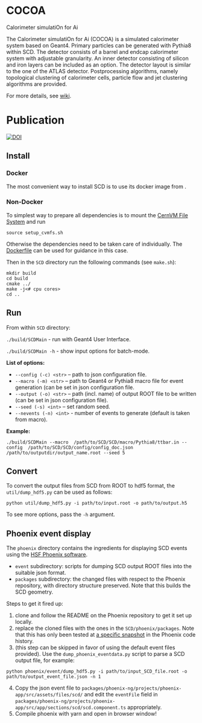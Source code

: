# COCOA
Calorimeter simulatiOn for Ai 

The Calorimeter simulatiOn for Ai (COCOA)  is a simulated calorimeter system based on Geant4. Primary particles can be generated with Pythia8 within SCD. The detector consists of a barrel and endcap calorimeter system with adjustable granularity. An inner detector consisting of silicon and iron layers can be included as an option. The detector layout is similar to the one of the ATLAS detector. Postprocessing algorithms, namely topological clustering of calorimeter cells, particle flow and jet clustering algorithms are provided.

For more details, see [wiki](https://gitlab.com/anton70406/master/-/wikis/Simplified-Cylindrical-Detector).

# Publication
[![DOI](https://sandbox.zenodo.org/badge/563008933.svg)](https://sandbox.zenodo.org/badge/latestdoi/563008933)

## Install

### Docker

The most convenient way to install SCD is to use its docker image from <TO BE PROVIDED ONCE THE IMAGE IS PUBLIC>.

### Non-Docker

To simplest way to prepare all dependencies is to mount the [CernVM File System](https://cvmfs.readthedocs.io/en/stable/cpt-quickstart.html) and run
```
source setup_cvmfs.sh
```
Otherwise the dependencies need to be taken care of individually. The [Dockerfile](Dockerfile) can be used for guidance in this case.


Then in the `SCD` directory run the following commands (see `make.sh`):
```
mkdir build
cd build
cmake ../
make -j<# cpu cores>
cd ..
```

## Run
From within `SCD` directory:

`./build/SCDMain` - run with Geant4 User Interface.

`./build/SCDMain -h` - show input options for batch-mode.

**List of options:**
- `--config (-c) <str>` – path to json configuration file.
- `--macro (-m) <str>` – path to Geant4 or Pythia8 macro file for event generation (can be set in json configuration file.
- `--output (-o) <str>`  – path (incl. name) of output ROOT file to be written (can be set in json configuration file).
- `--seed (-s) <int>` –   set random seed.
- `--nevents (-n) <int>` - number of events to generate (default is taken from macro).


**Example:**
```
./build/SCDMain --macro  /path/to/SCD/SCD/macro/Pythia8/ttbar.in --config  /path/to/SCD/SCD/config/config_doc.json  /path/to/outputdir/output_name.root --seed 5
```

## Convert
To convert the output files from SCD from ROOT to hdf5 format, the `util/dump_hdf5.py` can be used as follows:
```
python util/dump_hdf5.py -i path/to/input.root -o path/to/output.h5
```
To see more options, pass the `-h` argument.

## Phoenix event display

The `phoenix` directory contains the ingredients for displaying SCD events using the [HSF Phoenix software](https://github.com/HSF/phoenix). 
- `event` subdirectory: scripts for dumping SCD output ROOT files into the suitable json format.
- `packages` subdirectory: the changed files with respect to the Phoenix repository, with directory structure preserved. Note that this builds the SCD geometry.

Steps to get it fired up:
1. clone and follow the README on the Phoenix repository to get it set up locally.
2. replace the cloned files with the ones in the `SCD/phoenix/packages`. Note that this has only been tested at [a specific snapshot](https://github.com/HSF/phoenix/pull/536) in the Phoenix code history.
3. (this step can be skipped in favor of using the default event files provided). Use the `dump_phoenix_eventdata.py` script to parse a SCD output file, for example:
```
python phoenix/event/dump_hdf5.py -i path/to/input_SCD_file.root -o path/to/output_event_file.json -n 1
```
4. Copy the json event file to `packages/phoenix-ng/projects/phoenix-app/src/assets/files/scd/` and edit the `eventFile` field in `packages/phoenix-ng/projects/phoenix-app/src/app/sections/scd/scd.component.ts` appropriately.
5. Compile phoenix with yarn and open in browser window!
